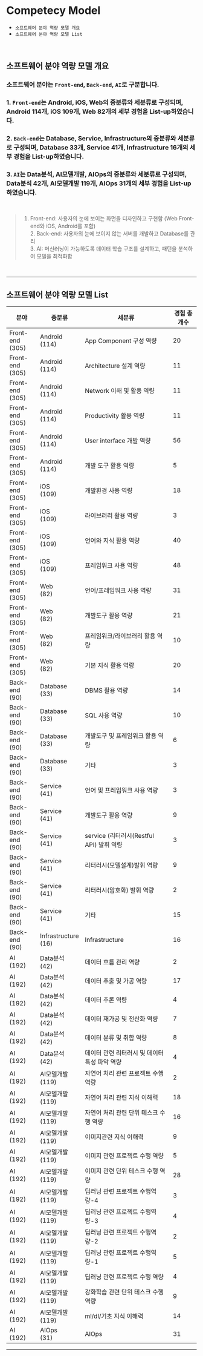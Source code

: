 # Competecy Model

* `소프트웨어 분야 역량 모델 개요`
* `소프트웨어 분야 역량 모델 List`

<br>

## 소프트웨어 분야 역량 모델 개요

### 소프트웨어 분야는 `Front-end`, `Back-end`, `AI`로 구분합니다.

### 1. `Front-end`는 Android, iOS, Web의 중분류와 세분류로 구성되며, Android 114개, iOS 109개, Web 82개의 세부 경험을 List-up하였습니다.

### 2. `Back-end`는 Database, Service, Infrastructure의 중분류와 세분류로 구성되며, Database 33개, Service 41개, Infrastructure 16개의 세부 경험을 List-up하였습니다.

### 3. `AI`는 Data분석, AI모델개발, AIOps의 중분류와 세분류로 구성되며, Data분석 42개, AI모델개발 119개, AIOps 31개의 세부 경험을 List-up하였습니다.
<br>

 > 1. Front-end: 사용자의 눈에 보이는 화면을 디자인하고 구현함 (Web Front-end와 iOS, Android를 포함) <br> 2. Back-end: 사용자의 눈에 보이지 않는 서버를 개발하고 Database를 관리 <br> 3. AI: 머신러닝이 가능하도록 데이터 학습 구조를 설계하고, 패턴을 분석하여 모델을 최적화함
<br>
<hr>

## 소프트웨어 분야 역량 모델 List

| 분야                 | 중분류                    | 세분류                              | 경험 총 개수 |
| ------------------ | ---------------------- | -------------------------------- | ------- |
| Front-end<br>(305) | Android<br>(114)       | App Component 구성 역량              | 20      |
| Front-end<br>(305) | Android<br>(114)       | Architecture 설계 역량               | 11      |
| Front-end<br>(305) | Android<br>(114)       | Network 이해 및 활용 역량               | 11      |
| Front-end<br>(305) | Android<br>(114)       | Productivity 활용 역량               | 11      |
| Front-end<br>(305) | Android<br>(114)       | User interface 개발 역량             | 56      |
| Front-end<br>(305) | Android<br>(114)       | 개발 도구 활용 역량                      | 5       |
| Front-end<br>(305) | iOS<br>(109)           | 개발환경 사용 역량                       | 18      |
| Front-end<br>(305) | iOS<br>(109)           | 라이브러리 활용 역량                      | 3       |
| Front-end<br>(305) | iOS<br>(109)           | 언어와 지식 활용 역량                     | 40      |
| Front-end<br>(305) | iOS<br>(109)           | 프레임워크 사용 역량                      | 48      |
| Front-end<br>(305) | Web<br>(82)            | 언어/프레임워크 사용 역량                   | 31      |
| Front-end<br>(305) | Web<br>(82)            | 개발도구 활용 역량                       | 21      |
| Front-end<br>(305) | Web<br>(82)            | 프레임워크/라이브러리 활용 역량                | 10      |
| Front-end<br>(305) | Web<br>(82)            | 기본 지식 활용 역량                      | 20      |
| Back-end<br>(90)   | Database<br>(33)       | DBMS 활용 역량                       | 14      |
| Back-end<br>(90)   | Database<br>(33)       | SQL 사용 역량                        | 10      |
| Back-end<br>(90)   | Database<br>(33)       | 개발도구 및 프레임워크 활용 역량               | 6       |
| Back-end<br>(90)   | Database<br>(33)       | 기타                               | 3       |
| Back-end<br>(90)   | Service<br>(41)        | 언어 및 프레임워크 사용 역량                 | 3       |
| Back-end<br>(90)   | Service<br>(41)        | 개발도구 활용 역량                       | 9       |
| Back-end<br>(90)   | Service<br>(41)        | service (리터러시(Restful API) 발휘 역량 | 3       |
| Back-end<br>(90)   | Service<br>(41)        | 리터러시(모델설계)발휘 역량                  | 9       |
| Back-end<br>(90)   | Service<br>(41)        | 리터러시(암호화) 발휘 역량                  | 2       |
| Back-end<br>(90)   | Service<br>(41)        | 기타                               | 15      |
| Back-end<br>(90)   | Infrastructure<br>(16) | Infrastructure                   | 16      |
| AI<br>(192)        | Data분석<br>(42)         | 데이터 흐름 관리 역량                     | 2       |
| AI<br>(192)        | Data분석<br>(42)         | 데이터 추출 및 가공 역량                   | 17      |
| AI<br>(192)        | Data분석<br>(42)         | 데이터 추론 역량                        | 4       |
| AI<br>(192)        | Data분석<br>(42)         | 데이터 재가공 및 전산화 역량                 | 7       |
| AI<br>(192)        | Data분석<br>(42)         | 데이터 분류 및 취합 역량                   | 8       |
| AI<br>(192)        | Data분석<br>(42)         | 데이터 관련 리터러시 및 데이터 특성 파악 역량       | 4       |
| AI<br>(192)        | AI모델개발<br>(119)        | 자연어 처리 관련 프로젝트 수행 역량             | 2       |
| AI<br>(192)        | AI모델개발<br>(119)        | 자연어 처리 관련 지식 이해력                 | 18      |
| AI<br>(192)        | AI모델개발<br>(119)        | 자연어 처리 관련 단위 테스크 수행 역량           | 16      |
| AI<br>(192)        | AI모델개발<br>(119)        | 이미지관련 지식 이해력                     | 9       |
| AI<br>(192)        | AI모델개발<br>(119)        | 이미지 관련 프로젝트 수행 역량                | 5       |
| AI<br>(192)        | AI모델개발<br>(119)        | 이미지 관련 단위 테스크 수행 역량              | 28      |
| AI<br>(192)        | AI모델개발<br>(119)        | 딥러닝 관련 프로젝트 수행역량-4               | 3       |
| AI<br>(192)        | AI모델개발<br>(119)        | 딥러닝 관련 프로젝트 수행역량-3               | 4       |
| AI<br>(192)        | AI모델개발<br>(119)        | 딥러닝 관련 프로젝트 수행역량-2               | 2       |
| AI<br>(192)        | AI모델개발<br>(119)        | 딥러닝 관련 프로젝트 수행역량-1               | 5       |
| AI<br>(192)        | AI모델개발<br>(119)        | 딥러닝 관련 프로젝트 수행 역량                | 4       |
| AI<br>(192)        | AI모델개발<br>(119)        | 강화학습 관련 단위 테스크 수행 역량             | 9       |
| AI<br>(192)        | AI모델개발<br>(119)        | ml/dl/기초 지식 이해력                  | 14      |
| AI<br>(192)        | AIOps<br>(31)          | AIOps                            | 31      |

<hr>